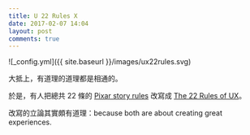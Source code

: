 ```yaml
---
title: U 22 Rules X
date: 2017-02-07 14:04
layout: post
comments: true
---
```

![_config.yml]({{ site.baseurl }}/images/ux22rules.svg)

大抵上，有道理的道理都是相通的。

於是，有人把總共 22 條的 [Pixar story rules](http://www.pixartouchbook.com/blog/2011/5/15/pixar-story-rules-one-version.html "The Pixar Touch - history of Pixar - Blog - Pixar story rules (one version)") 改寫成 [The 22 Rules of UX](https://www.thoughtworks.com/insights/blog/22-rules-ux "The 22 Rules of UX | ThoughtWorks")。

改寫的立論其實頗有道理：because both are about creating great experiences.